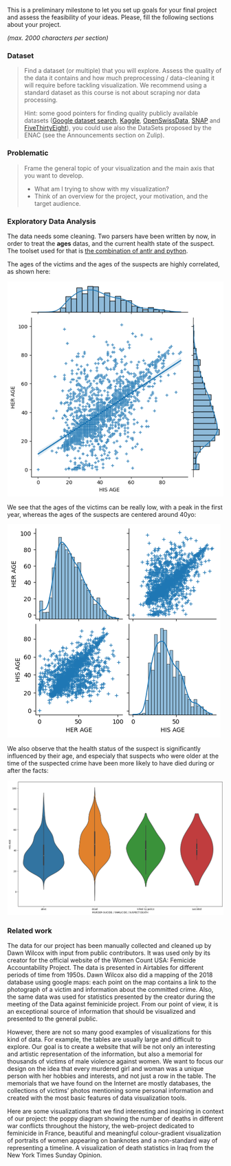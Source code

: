This is a preliminary milestone to let you set up goals for your final project and assess the feasibility of your ideas.
Please, fill the following sections about your project.

*(max. 2000 characters per section)*

### Dataset

> Find a dataset (or multiple) that you will explore. Assess the quality of the data it contains and how much preprocessing / data-cleaning it will require before tackling visualization. We recommend using a standard dataset as this course is not about scraping nor data processing.
>
> Hint: some good pointers for finding quality publicly available datasets ([Google dataset search](https://datasetsearch.research.google.com/), [Kaggle](https://www.kaggle.com/datasets), [OpenSwissData](https://opendata.swiss/en/), [SNAP](https://snap.stanford.edu/data/) and [FiveThirtyEight](https://data.fivethirtyeight.com/)), you could use also the DataSets proposed by the ENAC (see the Announcements section on Zulip).

### Problematic

> Frame the general topic of your visualization and the main axis that you want to develop.
> - What am I trying to show with my visualization?
> - Think of an overview for the project, your motivation, and the target audience.

### Exploratory Data Analysis

The data needs some cleaning.
Two parsers have been written by now, in order to treat the **ages** datas, and the current health state of the suspect.
The toolset used for that is [the combination of antlr and python](https://faun.pub/introduction-to-antlr-python-af8a3c603d23).

The ages of the victims and the ages of the suspects are highly correlated, as shown here:

![Correlation between ages](./milestone_imgs/regage.png "correlation")

We see that the ages of the victims can be really low, with a peak in the first year, whereas the ages of the suspects are centered around 40yo:

![Age distribution](./milestone_imgs/pair_age.png "ages")

We also observe that the health status of the suspect is significantly influenced by their age, and especialy that suspects who were older at the time of the suspected crime have been more likely to have died during or after the facts:

<img src="./milestone_imgs/violin.png" alt="drawing" width="750"/>

### Related work

The data for our project has been manually collected and cleaned up by Dawn Wilcox with input from public contributors. It was used only by its creator for the official website of the Women Count USA: Femicide Accountability Project. The data is presented in Airtables for different periods of time from 1950s. Dawn Wilcox also did a mapping of the 2018 database using google maps: each point on the map contains a link to the photograph of a victim and information about the committed crime. Also, the same data was used for statistics presented by the creator during the meeting of the Data against feminicide project. From our point of view, it is an exceptional source of information that should be visualized and presented to the general public.

However, there are not so many good examples of visualizations for this kind of data. For example, the tables are usually large and difficult to explore. Our goal is to create a website that will be not only an interesting and artistic representation of the information, but also a memorial for thousands of victims of male violence against women. We want to focus our design on the idea that every murdered girl and woman was a unique person with her hobbies and interests, and not just a row in the table. The memorials that we have found on the Internet are mostly databases, the collections of victims’ photos mentioning some personal information and created with the most basic features of data visualization tools.

Here are some visualizations that we find interesting and inspiring in context of our project: the poppy diagram showing the number of deaths in different war conflicts throughout the history, the web-project dedicated to feminicide in France, beautiful and meaningful colour-gradient visualization of portraits of women appearing on banknotes and a non-standard way of representing a timeline. A visualization of death statistics in Iraq from the New York Times Sunday Opinion.


